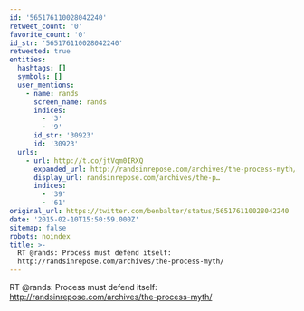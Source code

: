 ```yaml
---
id: '565176110028042240'
retweet_count: '0'
favorite_count: '0'
id_str: '565176110028042240'
retweeted: true
entities:
  hashtags: []
  symbols: []
  user_mentions:
    - name: rands
      screen_name: rands
      indices:
        - '3'
        - '9'
      id_str: '30923'
      id: '30923'
  urls:
    - url: http://t.co/jtVqm0IRXQ
      expanded_url: http://randsinrepose.com/archives/the-process-myth/
      display_url: randsinrepose.com/archives/the-p…
      indices:
        - '39'
        - '61'
original_url: https://twitter.com/benbalter/status/565176110028042240
date: '2015-02-10T15:50:59.000Z'
sitemap: false
robots: noindex
title: >-
  RT @rands: Process must defend itself:
  http://randsinrepose.com/archives/the-process-myth/
---
```


RT @rands: Process must defend itself: http://randsinrepose.com/archives/the-process-myth/